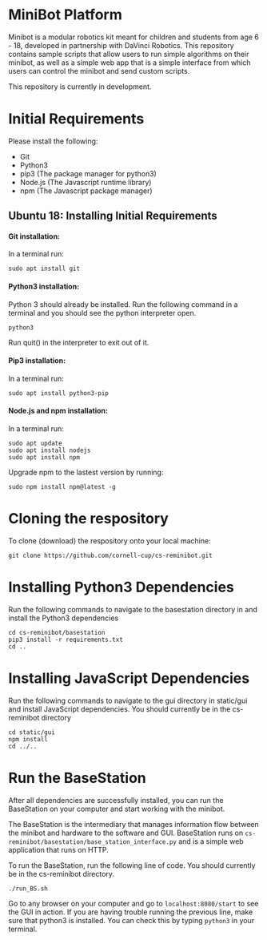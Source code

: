 # MiniBot Platform

Minibot is a modular robotics kit meant for children and students from age 6 - 18,
developed in partnership with DaVinci Robotics. This repository contains sample
scripts that allow users to run simple algorithms on their minibot, as well as
a simple web app that is a simple interface from which users can control the
minibot and send custom scripts.

This repository is currently in development.

# Initial Requirements
Please install the following:
* Git
* Python3
* pip3 (The package manager for python3)
* Node.js (The Javascript runtime library)
* npm (The Javascript package manager) 

## Ubuntu 18: Installing Initial Requirements

#### Git installation:
In a terminal run:
```
sudo apt install git
```

#### Python3 installation:
Python 3 should already be installed.  Run the following command in a terminal and you should see the python interpreter open.  
```
python3
```
Run quit() in the interpreter to exit out of it.  

#### Pip3 installation:
In a terminal run:
```
sudo apt install python3-pip
```

#### Node.js and npm installation:
In a terminal run:
```
sudo apt update
sudo apt install nodejs
sudo apt install npm
```

Upgrade npm to the lastest version by running:

```
sudo npm install npm@latest -g
```

# Cloning the respository
To clone (download) the respository onto your local machine:
```
git clone https://github.com/cornell-cup/cs-reminibot.git
```

# Installing Python3 Dependencies
Run the following commands to navigate to the basestation directory in and install the Python3 dependencies 
```
cd cs-reminibot/basestation
pip3 install -r requirements.txt
cd ..
```

 
# Installing JavaScript Dependencies 
Run the following commands to navigate to the gui directory in static/gui and install JavaScript dependencies.
You should currently be in the cs-reminibot directory

```
cd static/gui
npm install
cd ../..
```

# Run the BaseStation
After all dependencies are successfully installed, you can run the BaseStation on your
computer and start working with the minibot.

The BaseStation is the intermediary that manages information flow between the minibot and
hardware to the software and GUI. BaseStation runs on `cs-reminibot/basestation/base_station_interface.py` and is a
simple web application that runs on HTTP.

To run the BaseStation, run the following line of code.  You should currently be in the cs-reminibot directory.

```
./run_BS.sh
```

Go to any browser on your computer and go to `localhost:8080/start` to see the GUI in action.
If you are having trouble running the previous line, make sure that python3 is installed.
You can check this by typing `python3` in your terminal.
